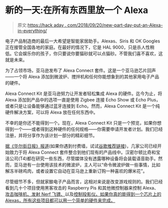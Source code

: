 # 新的一天:在所有东西里放一个 Alexa

> 原文:[https://hack aday . com/2018/09/20/new-part-day-put-an-Alexa-in-everything/](https://hackaday.com/2018/09/20/new-part-day-put-an-alexa-in-everything/)

电子产品制造商的最后一大希望是智能家居助手。Alexas、Siris 和 OK Googles 正在接管全国各地的家庭。在最好的情况下，它是 HAL 9000，只是杀人性稍低。它会娱乐你的孩子，你只要说你要猫砂就可以点猫砂。不管我们喜不喜欢，这就是未来。

为了占领市场，亚马逊发布了 Alexa Connect 套件。这是一个亚马逊芯片回声——一个将 Alexa 添加到微波炉、搅拌机和任何你能想象到的其他家用电子产品的硬件。

Alexa Connect Kit 是亚马逊努力让开发者轻松集成 Alexa 的硬件。迄今为止，将 Alexa 添加到产品中的选项一直是使用 Zigbee 连接 Echo Show 或 Echo Plus，或者只是让设备能够通过蓝牙连接到 Echo。然而，Alexa Connect Kit 是一个纯硬件解决方案，可以将 Alexa 放在任何东西中。

不幸的是你还不能得到一个。现在，Alexa Connect Kit 只是一个预览，如果你想得到一个——或者得到这种硬件的任何规格——你需要申请开发者计划。我们已经注册，并将分享作为该计划一部分的精彩细节。

[据《华尔街日报》报道](https://www.wsj.com/articles/amazons-new-microwave-alexa-please-defrost-my-chicken-1537469765)(如果你遇到付费墙，试试[谷歌推荐链接](https://www.google.com/search?q=https%3A%2F%2Fwww.wsj.com%2Farticles%2Famazons-new-microwave-alexa-please-defrost-my-chicken-1537469765))，几家公司已经开始致力于将 Alexa Connect 套件整合到他们现有的产品线中。汉密尔顿比奇和宝洁公司(T4)都在研究一些东西，尽管媒体没有透露哪种设备将会装载语音助手。然而，亚马逊有一台使用该技术的微波炉，主人可以“命令微波炉做一些事情，比如解冻半磅鸡肉，或者设置它自动在亚马逊上重新订购一种喜欢的爆米花”。

尽管细节不多，但就家酿电子产品而言，这相对来说是改变游戏规则的。我们已经看到几十个项目使用黑客攻击的 Raspberry Pis 和其他微控制器来控制 Alexa、[攻击咖啡机、](https://hackaday.com/2018/05/21/alexa-and-particle-modernize-coffee-machine-by-one-iota/)[发射 Nerf 飞镖、](https://hackaday.com/2018/05/08/alexa-attack-intruders/)以及[控制投影仪。如果你真的能得到一个芯片上的 Alexas，所有这些项目都可以用一个简单的硬件来完成。](https://hackaday.com/2018/01/27/alexa-controls-this-projector-thanks-to-esp8266/)